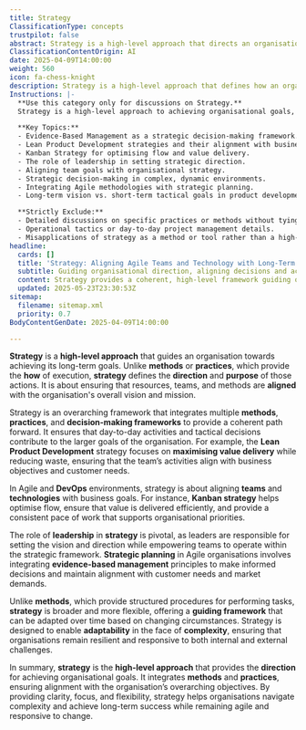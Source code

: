 ```yaml
---
title: Strategy
ClassificationType: concepts
trustpilot: false
abstract: Strategy is a high-level approach that directs an organisation towards its long-term objectives, distinguishing itself from methods and practices that focus on execution. It serves as an overarching framework that integrates various methods, practices, and decision-making processes, ensuring that daily activities and tactical choices contribute to the organisation's broader goals. In Agile and DevOps contexts, strategy aligns teams and technologies with business aims, exemplified by approaches like Lean Product Development, which prioritises value delivery and waste reduction. Leadership plays a crucial role in strategy by establishing vision and direction while empowering teams to operate within this framework. Strategic planning in Agile organisations incorporates evidence-based management to inform decisions and maintain alignment with customer needs and market dynamics. Unlike methods that prescribe specific procedures, strategy offers a flexible guiding framework that can adapt to changing circumstances, fostering resilience and responsiveness to both internal and external challenges. Ultimately, strategy provides clarity, focus, and adaptability, enabling organisations to navigate complexity and achieve sustained success in a dynamic environment.
ClassificationContentOrigin: AI
date: 2025-04-09T14:00:00
weight: 560
icon: fa-chess-knight
description: Strategy is a high-level approach that defines how an organisation will achieve its goals, aligning resources, methods, and actions to achieve a shared vision.
Instructions: |-
  **Use this category only for discussions on Strategy.**  
  Strategy is a high-level approach to achieving organisational goals, integrating various methods, practices, and frameworks. It focuses on aligning teams, resources, and initiatives with overarching objectives, ensuring that every action taken contributes to the overall vision. This tag applies to content discussing strategic planning, decision-making, alignment, and adaptability.

  **Key Topics:**
  - Evidence-Based Management as a strategic decision-making framework.
  - Lean Product Development strategies and their alignment with business goals.
  - Kanban Strategy for optimising flow and value delivery.
  - The role of leadership in setting strategic direction.
  - Aligning team goals with organisational strategy.
  - Strategic decision-making in complex, dynamic environments.
  - Integrating Agile methodologies with strategic planning.
  - Long-term vision vs. short-term tactical goals in product development.

  **Strictly Exclude:**
  - Detailed discussions on specific practices or methods without tying them back to strategic alignment.
  - Operational tactics or day-to-day project management details.
  - Misapplications of strategy as a method or tool rather than a high-level guiding framework.
headline:
  cards: []
  title: 'Strategy: Aligning Agile Teams and Technology with Long-Term Goals'
  subtitle: Guiding organisational direction, aligning decisions and actions to long-term goals, and enabling responsiveness in complex, dynamic environments.
  content: Strategy provides a coherent, high-level framework guiding organisational direction, decision-making, and resource alignment toward long-term objectives. It encompasses leadership vision, strategic planning, evidence-informed decisions, complexity navigation, and adaptive responsiveness, ensuring daily actions and tactical choices consistently support overarching business goals and customer value.
  updated: 2025-05-23T23:30:53Z
sitemap:
  filename: sitemap.xml
  priority: 0.7
BodyContentGenDate: 2025-04-09T14:00:00

---
```

**Strategy** is a **high-level approach** that guides an organisation towards achieving its long-term goals. Unlike **methods** or **practices**, which provide the **how** of execution, **strategy** defines the **direction** and **purpose** of those actions. It is about ensuring that resources, teams, and methods are **aligned** with the organisation's overall vision and mission.

Strategy is an overarching framework that integrates multiple **methods**, **practices**, and **decision-making frameworks** to provide a coherent path forward. It ensures that day-to-day activities and tactical decisions contribute to the larger goals of the organisation. For example, the **Lean Product Development** strategy focuses on **maximising value delivery** while reducing waste, ensuring that the team’s activities align with business objectives and customer needs.

In Agile and **DevOps** environments, strategy is about aligning **teams** and **technologies** with business goals. For instance, **Kanban strategy** helps optimise flow, ensure that value is delivered efficiently, and provide a consistent pace of work that supports organisational priorities.

The role of **leadership** in **strategy** is pivotal, as leaders are responsible for setting the vision and direction while empowering teams to operate within the strategic framework. **Strategic planning** in Agile organisations involves integrating **evidence-based management** principles to make informed decisions and maintain alignment with customer needs and market demands.

Unlike **methods**, which provide structured procedures for performing tasks, **strategy** is broader and more flexible, offering a **guiding framework** that can be adapted over time based on changing circumstances. Strategy is designed to enable **adaptability** in the face of **complexity**, ensuring that organisations remain resilient and responsive to both internal and external challenges.

In summary, **strategy** is the **high-level approach** that provides the **direction** for achieving organisational goals. It integrates **methods** and **practices**, ensuring alignment with the organisation’s overarching objectives. By providing clarity, focus, and flexibility, strategy helps organisations navigate complexity and achieve long-term success while remaining agile and responsive to change.
